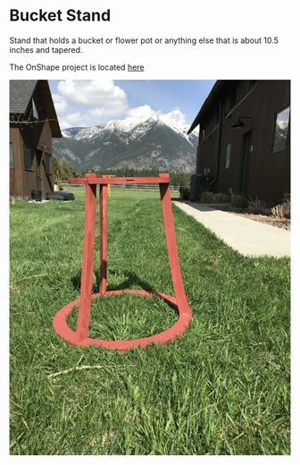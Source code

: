 # Bucket Stand 

Stand that holds a bucket or flower pot or anything else that is about 10.5 inches and tapered.

The OnShape project is located [here](https://cad.onshape.com/documents/ca79b2b8f1bc36a8b472907d/w/5a8ed990cfd5acc257062838/e/974068277cd30dcdeee1d4db)

![alt text](https://raw.githubusercontent.com/MaslowCommunityGarden/Bucket-Stand-/master/IMG_2873.JPG)

